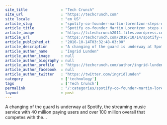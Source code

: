 ```yaml
---
site_title               : "Tech Crunch"
site_url                 : "https://techcrunch.com"
site_locale              : "en_US"
article_slug             : "spotify-co-founder-martin-lorentzon-steps-down-as-chairman-ceo-daniel-ek-steps-up"
article_title            : "Spotify co-founder Martin Lorentzon steps down as chairman, CEO Daniel Ek steps up"
article_image            : "https://tctechcrunch2011.files.wordpress.com/2014/05/screen-shot-2014-05-21-at-11-19-55-am.png?w=764&h=364&crop=1"
article_url              : "https://techcrunch.com/2016/10/14/spotify-co-founder-martin-lorentzon-steps-down-as-chairman-ceo-daniel-ek-steps-up/"
article_published_at     : "2016-10-14T03:32:48-03:00"
article_description      : "A changing of the guard is underway at Spotify, the streaming music service with 40 million paying users and over 100 million overall that competes with the..."
article_author_name      : "Ingrid Lunden"
article_author_image     : null
article_author_biography : null
article_author_profile   : "https://techcrunch.com/author/ingrid-lunden/"
article_author_facebook  : null
article_author_twitter   : "https://twitter.com/ingridlunden"
category                 : ['technology']
tags                     : ['Tech Crunch']
permalink                : "/:categories/spotify-co-founder-martin-lorentzon-steps-down-as-chairman-ceo-daniel-ek-steps-up/"
layout                   : post
---
```


A changing of the guard is underway at Spotify, the streaming music service with 40 million paying users and over 100 million overall that competes with the...
